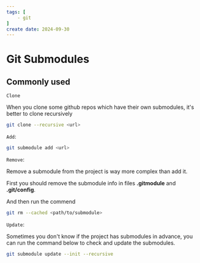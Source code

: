 ```yaml
---
tags: [
    - git
]
create date: 2024-09-30
---
```


# Git Submodules

## Commonly used

`Clone` 

When you clone some github repos which have their own submodules, it's better to clone recursively

```bash
git clone --recursive <url>
```

`Add`:

```bash
git submodule add <url>
```

`Remove`:

Remove a submodule from the project is way more complex than add it.

First you should remove the submodule info in files **.gitmodule** and **.git/config**.

And then run the commend

```bash
git rm --cached <path/to/submodule>
```

`Update`:

Sometimes you don't know if the project has submodules in advance, you can run the command below to check and update the submodules.

```bash
git submodule update --init --recursive
```

